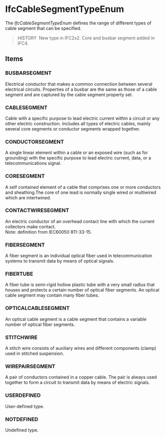 # IfcCableSegmentTypeEnum

The _IfcCableSegmentTypeEnum_ defines the range of different types of cable segment that can be specified.

> HISTORY&nbsp; New type in IFC2x2. Core and busbar segment added in IFC4.

## Items

### BUSBARSEGMENT
Electrical conductor that makes a common connection between several electrical circuits. Properties of a busbar are the same as those of a cable segment and are captured by the cable segment property set.

### CABLESEGMENT
Cable with a specific purpose to lead electric current within a circuit or any other electric construction. Includes all types of electric cables, mainly several core segments or conductor segments wrapped together.

### CONDUCTORSEGMENT
A single linear element within a cable or an exposed wire (such as for grounding) with the specific purpose to lead electric current, data, or a telecommunications signal.

### CORESEGMENT
A self contained element of a  cable that comprises one or more conductors and sheathing.The core of one lead is normally single wired or multiwired which are intertwined.

### CONTACTWIRESEGMENT
An electric conductor of an overhead contact line with which the current collectors make contact.  
Note: definition from IEC60050 811-33-15.

### FIBERSEGMENT
A fiber segment is an individual optical fiber used in telecommunication systems to transmit data by means of optical signals.

### FIBERTUBE
A fiber tube is semi-rigid hollow plastic tube with a very small radius that houses and protects a certain number of optical fiber segments. An optical cable segment may contain many fiber tubes.

### OPTICALCABLESEGMENT
An optical cable segment is a cable segment that contains a variable number of optical fiber segments.

### STITCHWIRE
A stitch wire consists of auxiliary wires and different components (clamp) used in stitched suspension.

### WIREPAIRSEGMENT
A pair of conductors contained in a copper cable. The pair is always used together to form a circuit to transmit data by means of electric signals.

### USERDEFINED
User-defined type.

### NOTDEFINED
Undefined type.
